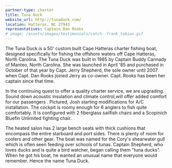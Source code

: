 ```yaml
---
partner-type: charter
title: Tuna Duck
website_url: http://tunaduck.com/
location: Hatteras, NC 27943
representatives: Captain Dan Rooks
# image: /assets/images/testimonials/catch--frank_tobias.gif
---
```


The Tuna Duck is a 50' custom built Cape Hatteras charter fishing boat, designed specifically for fishing the offshore waters off Cape Hatteras, North Carolina. The Tuna Duck was built in 1985 by Captain Buddy Cannady of Manteo, North Carolina. She was launched in April '85 and purchased in October of that year by Capt. Jerry Shepherd, the sole owner until 2007 when Capt. Dan Rooks joined Jerry as co-owner. Capt. Rooks has been her captain since that time.

In the continuing quest to offer a quality charter service, we are upgrading. Sound down acoustic insulation and climate control,will offer added comfort for our passengers . Pictured, Josh starting modifications for A/C installation. The cockpit is roomy enough for 6 anglers to fish quite comfortably. It is configured with 2 fiberglass sailfish chairs and a Scopinich Bluefin Unlimited fighting chair. 

The heated salon has 2 large bench seats with thick cushions that encompass the entire starboard and port sides. There is plenty of room for coolers and other gear. The boat was named for the Cory's shearwater gull which is often seen feeding over schools of tunas. Captain Shepherd, who loves ducks and is quite a bird watcher, began calling them "tuna ducks". When he got his boat, he wanted an unusual name that everyone would remember. Hence the name Tuna Duck.